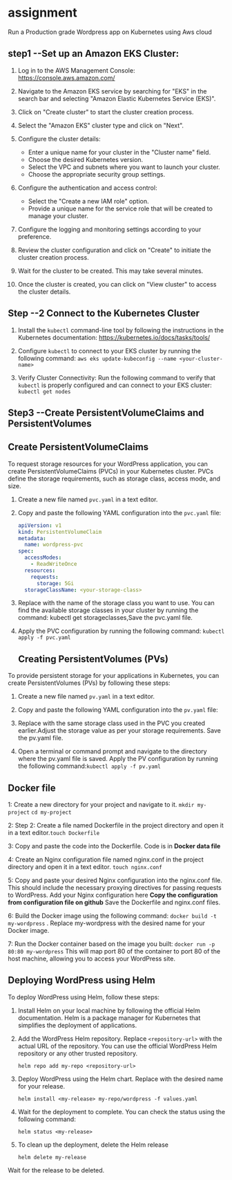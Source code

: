 # assignment
Run a Production grade Wordpress app on Kubernetes using Aws cloud 

## step1 --Set up an Amazon EKS Cluster:
1. Log in to the AWS Management Console: https://console.aws.amazon.com/

2. Navigate to the Amazon EKS service by searching for "EKS" in the search bar and selecting "Amazon Elastic Kubernetes Service (EKS)".

3. Click on "Create cluster" to start the cluster creation process.

4. Select the "Amazon EKS" cluster type and click on "Next".

5. Configure the cluster details:
   - Enter a unique name for your cluster in the "Cluster name" field.
   - Choose the desired Kubernetes version.
   - Select the VPC and subnets where you want to launch your cluster.
   - Choose the appropriate security group settings.

6. Configure the authentication and access control:
   - Select the "Create a new IAM role" option.
   - Provide a unique name for the service role that will be created to manage your cluster.

7. Configure the logging and monitoring settings according to your preference.

8. Review the cluster configuration and click on "Create" to initiate the cluster creation process.

9. Wait for the cluster to be created. This may take several minutes.

10. Once the cluster is created, you can click on "View cluster" to access the cluster details.


## Step --2 Connect to the Kubernetes Cluster

1. Install the `kubectl` command-line tool by following the instructions in the Kubernetes documentation: https://kubernetes.io/docs/tasks/tools/

2. Configure `kubectl` to connect to your EKS cluster by running the following command: `aws eks update-kubeconfig --name <your-cluster-name>`
   
3. Verify Cluster Connectivity: Run the following command to verify that `kubectl` is properly configured and can connect to your EKS cluster:
  `kubectl get nodes`

## Step3 --Create PersistentVolumeClaims and PersistentVolumes

## Create PersistentVolumeClaims
To request storage resources for your WordPress application, you can create PersistentVolumeClaims (PVCs) in your Kubernetes cluster. PVCs define the storage requirements, such as storage class, access mode, and size.

1. Create a new file named `pvc.yaml` in a text editor.

2. Copy and paste the following YAML configuration into the `pvc.yaml` file:

   ```yaml
   apiVersion: v1
   kind: PersistentVolumeClaim
   metadata:
     name: wordpress-pvc
   spec:
     accessModes:
       - ReadWriteOnce
     resources:
       requests:
         storage: 5Gi
     storageClassName: <your-storage-class>

3. Replace <your-storage-class> with the name of the storage class you want to use. You can find the available storage classes in your cluster by running the command: kubectl get storageclasses,Save the pvc.yaml file.
   
4. Apply the PVC configuration by running the following command: `kubectl apply -f pvc.yaml`

   ## Creating PersistentVolumes (PVs)

To provide persistent storage for your applications in Kubernetes, you can create PersistentVolumes (PVs) by following these steps:

1. Create a new file named `pv.yaml` in a text editor.

2. Copy and paste the following YAML configuration into the `pv.yaml` file:

3. Replace <your-storage-class> with the same storage class used in the PVC you created earlier.Adjust the storage value as per your storage requirements.
Save the pv.yaml file.
   
4. Open a terminal or command prompt and navigate to the directory where the pv.yaml file is saved.
Apply the PV configuration by running the following command:`kubectl apply -f pv.yaml`
   
   
## Docker file 
1: Create a new directory for your project and navigate to it. `mkdir my-project`
   `cd my-project`
   
2: Step 2: Create a file named Dockerfile in the project directory and open it in a text editor.`touch Dockerfile`
   
3: Copy and paste the code into the Dockerfile. Code is in **Docker data file**
 

4: Create an Nginx configuration file named nginx.conf in the project directory and open it in a text editor.
`touch nginx.conf`
   
5: Copy and paste your desired Nginx configuration into the nginx.conf file. This should include the necessary proxying directives for passing requests to WordPress.
Add your Nginx configuration here **Copy the configuration from configuration file on github** Save the Dockerfile and nginx.conf files.

6: Build the Docker image using the following command:
`docker build -t my-wordpress` .
Replace my-wordpress with the desired name for your Docker image.

7: Run the Docker container based on the image you built:
`docker run -p 80:80 my-wordpress`
This will map port 80 of the container to port 80 of the host machine, allowing you to access your WordPress site.


## Deploying WordPress using Helm

To deploy WordPress using Helm, follow these steps:

1. Install Helm on your local machine by following the official Helm documentation. Helm is a package manager for Kubernetes that simplifies the deployment of applications.

2. Add the WordPress Helm repository. Replace `<repository-url>` with the actual URL of the repository. You can use the official WordPress Helm repository or any other trusted repository.

   ```shell
   helm repo add my-repo <repository-url>
   
3. Deploy WordPress using the Helm chart. Replace <my-release> with the desired name for your release.
   
   ```shell
   helm install <my-release> my-repo/wordpress -f values.yaml
   
4. Wait for the deployment to complete. You can check the status using the following command:
   
   ```shell
   helm status <my-release>
   
5. To clean up the deployment, delete the Helm release
   ```shell
   helm delete my-release
 Wait for the release to be deleted.
   

   

   
   
   
   
   
   
   
   
   
   
   
   
   
   
